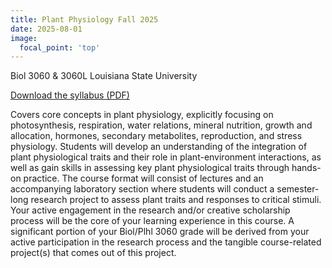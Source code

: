 ```yaml
---
title: Plant Physiology Fall 2025
date: 2025-08-01
image:
  focal_point: 'top'
---
```


Biol 3060 & 3060L Louisiana State University

[Download the syllabus (PDF)](/teaching/PlantPhys2025/Dowell_BIOL3060_PlantPhys_Fall2025.pdf)


<!--more-->

Covers core concepts in plant physiology, explicitly focusing on photosynthesis, respiration, water relations, mineral nutrition, growth and allocation, hormones, secondary metabolites, reproduction, and stress physiology. Students will develop an understanding of the integration of plant physiological traits and their role in plant-environment interactions, as well as gain skills in assessing key plant physiological traits through hands-on practice. The course format will consist of lectures and an accompanying laboratory section where students will conduct a semester-long research project to assess plant traits and responses to critical stimuli. Your active engagement in the research and/or creative scholarship process will be the core of your learning experience in this course. A significant portion of your Biol/Plhl 3060 grade will be derived from your active participation in the research process and the tangible course-related project(s) that comes out of this project.
